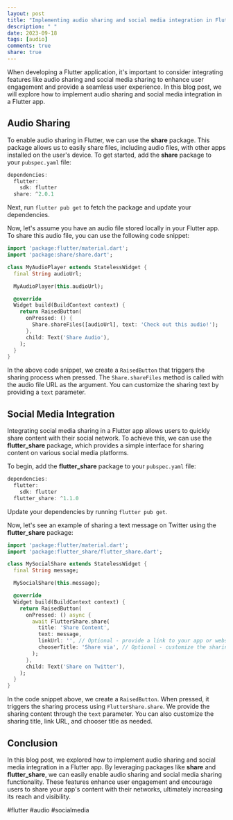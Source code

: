 ```yaml
---
layout: post
title: "Implementing audio sharing and social media integration in Flutter"
description: " "
date: 2023-09-18
tags: [audio]
comments: true
share: true
---
```


When developing a Flutter application, it's important to consider integrating features like audio sharing and social media sharing to enhance user engagement and provide a seamless user experience. In this blog post, we will explore how to implement audio sharing and social media integration in a Flutter app.

## Audio Sharing

To enable audio sharing in Flutter, we can use the **share** package. This package allows us to easily share files, including audio files, with other apps installed on the user's device. To get started, add the **share** package to your `pubspec.yaml` file:

```dart
dependencies:
  flutter:
    sdk: flutter
  share: ^2.0.1
```

Next, run `flutter pub get` to fetch the package and update your dependencies.

Now, let's assume you have an audio file stored locally in your Flutter app. To share this audio file, you can use the following code snippet:

```dart
import 'package:flutter/material.dart';
import 'package:share/share.dart';

class MyAudioPlayer extends StatelessWidget {
  final String audioUrl;

  MyAudioPlayer(this.audioUrl);

  @override
  Widget build(BuildContext context) {
    return RaisedButton(
      onPressed: () {
        Share.shareFiles([audioUrl], text: 'Check out this audio!');
      },
      child: Text('Share Audio'),
    );
  }
}
```

In the above code snippet, we create a `RaisedButton` that triggers the sharing process when pressed. The `Share.shareFiles` method is called with the audio file URL as the argument. You can customize the sharing text by providing a `text` parameter.

## Social Media Integration

Integrating social media sharing in a Flutter app allows users to quickly share content with their social network. To achieve this, we can use the **flutter_share** package, which provides a simple interface for sharing content on various social media platforms.

To begin, add the **flutter_share** package to your `pubspec.yaml` file:

```dart
dependencies:
  flutter:
    sdk: flutter
  flutter_share: ^1.1.0
```

Update your dependencies by running `flutter pub get`.

Now, let's see an example of sharing a text message on Twitter using the **flutter_share** package:

```dart
import 'package:flutter/material.dart';
import 'package:flutter_share/flutter_share.dart';

class MySocialShare extends StatelessWidget {
  final String message;

  MySocialShare(this.message);

  @override
  Widget build(BuildContext context) {
    return RaisedButton(
      onPressed: () async {
        await FlutterShare.share(
          title: 'Share Content',
          text: message,
          linkUrl: '', // Optional - provide a link to your app or website
          chooserTitle: 'Share via', // Optional - customize the sharing app selection title
        );
      },
      child: Text('Share on Twitter'),
    );
  }
}
```

In the code snippet above, we create a `RaisedButton`. When pressed, it triggers the sharing process using `FlutterShare.share`. We provide the sharing content through the `text` parameter. You can also customize the sharing title, link URL, and chooser title as needed.

## Conclusion

In this blog post, we explored how to implement audio sharing and social media integration in a Flutter app. By leveraging packages like **share** and **flutter_share**, we can easily enable audio sharing and social media sharing functionality. These features enhance user engagement and encourage users to share your app's content with their networks, ultimately increasing its reach and visibility.

#flutter #audio #socialmedia